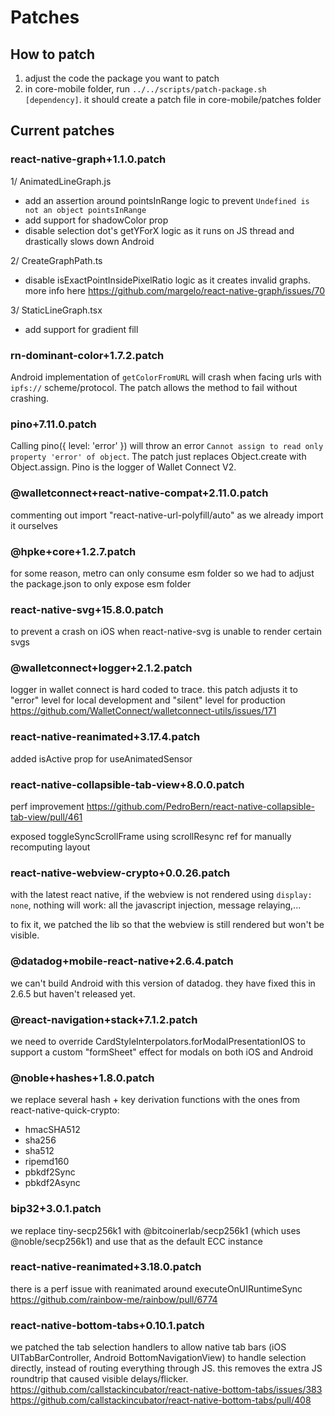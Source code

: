# Patches

## How to patch

1. adjust the code the package you want to patch
2. in core-mobile folder, run `../../scripts/patch-package.sh [dependency]`. it should create a patch file in core-mobile/patches folder

## Current patches

### react-native-graph+1.1.0.patch

1/ AnimatedLineGraph.js

- add an assertion around pointsInRange logic to prevent `Undefined is not an object pointsInRange`
- add support for shadowColor prop
- disable selection dot's getYForX logic as it runs on JS thread and drastically slows down Android

2/ CreateGraphPath.ts

- disable isExactPointInsidePixelRatio logic as it creates invalid graphs. more info here https://github.com/margelo/react-native-graph/issues/70

3/ StaticLineGraph.tsx

- add support for gradient fill

### rn-dominant-color+1.7.2.patch

Android implementation of `getColorFromURL` will crash when facing urls with `ipfs://` scheme/protocol. The patch allows the method to fail without crashing.

### pino+7.11.0.patch

Calling pino({ level: 'error' }) will throw an error `Cannot assign to read only property 'error' of object`. The patch just replaces Object.create with Object.assign. Pino is the logger of Wallet Connect V2.

### @walletconnect+react-native-compat+2.11.0.patch

commenting out import "react-native-url-polyfill/auto" as we already import it ourselves

### @hpke+core+1.2.7.patch

for some reason, metro can only consume esm folder so we had to adjust the package.json to only expose esm folder

### react-native-svg+15.8.0.patch

to prevent a crash on iOS when react-native-svg is unable to render certain svgs

### @walletconnect+logger+2.1.2.patch

logger in wallet connect is hard coded to trace. this patch adjusts it to "error" level for local development and "silent" level for production
https://github.com/WalletConnect/walletconnect-utils/issues/171

### react-native-reanimated+3.17.4.patch

added isActive prop for useAnimatedSensor

### react-native-collapsible-tab-view+8.0.0.patch

perf improvement
https://github.com/PedroBern/react-native-collapsible-tab-view/pull/461

exposed toggleSyncScrollFrame using scrollResync ref for manually recomputing layout

### react-native-webview-crypto+0.0.26.patch

with the latest react native, if the webview is not rendered using `display: none`, nothing will work: all the javascript injection, message relaying,...

to fix it, we patched the lib so that the webview is still rendered but won't be visible.

### @datadog+mobile-react-native+2.6.4.patch

we can't build Android with this version of datadog. they have fixed this in 2.6.5 but haven't released yet.

### @react-navigation+stack+7.1.2.patch

we need to override CardStyleInterpolators.forModalPresentationIOS to support a custom "formSheet" effect for modals on both iOS and Android

### @noble+hashes+1.8.0.patch

we replace several hash + key derivation functions with the ones from react-native-quick-crypto:

- hmacSHA512
- sha256
- sha512
- ripemd160
- pbkdf2Sync
- pbkdf2Async

### bip32+3.0.1.patch

we replace tiny-secp256k1 with @bitcoinerlab/secp256k1 (which uses @noble/secp256k1) and use that as the default ECC instance

### react-native-reanimated+3.18.0.patch

there is a perf issue with reanimated around executeOnUIRuntimeSync https://github.com/rainbow-me/rainbow/pull/6774

### react-native-bottom-tabs+0.10.1.patch

we patched the tab selection handlers to allow native tab bars (iOS UITabBarController, Android BottomNavigationView) to handle selection directly, instead of routing everything through JS. this removes the extra JS roundtrip that caused visible delays/flicker.
https://github.com/callstackincubator/react-native-bottom-tabs/issues/383
https://github.com/callstackincubator/react-native-bottom-tabs/pull/408
